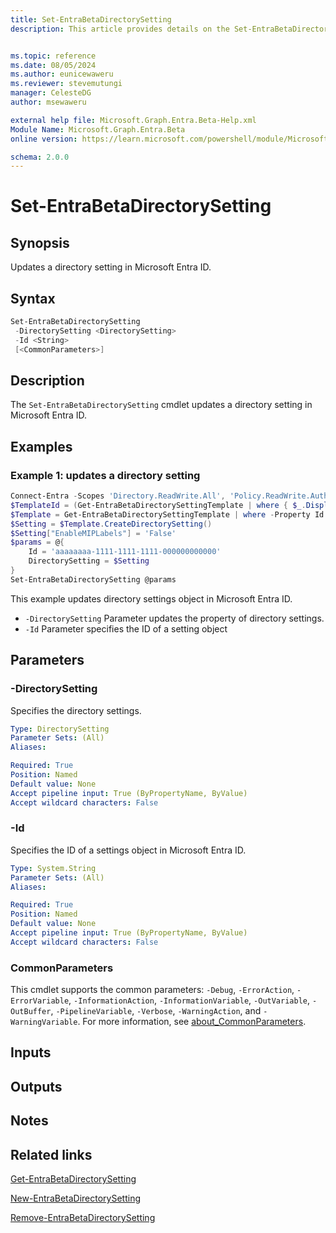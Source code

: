 ```yaml
---
title: Set-EntraBetaDirectorySetting
description: This article provides details on the Set-EntraBetaDirectorySetting command.


ms.topic: reference
ms.date: 08/05/2024
ms.author: eunicewaweru
ms.reviewer: stevemutungi
manager: CelesteDG
author: msewaweru

external help file: Microsoft.Graph.Entra.Beta-Help.xml
Module Name: Microsoft.Graph.Entra.Beta
online version: https://learn.microsoft.com/powershell/module/Microsoft.Graph.Entra.Beta/Set-EntraBetaDirectorySetting

schema: 2.0.0
---
```


# Set-EntraBetaDirectorySetting

## Synopsis

Updates a directory setting in Microsoft Entra ID.

## Syntax

```powershell
Set-EntraBetaDirectorySetting
 -DirectorySetting <DirectorySetting>
 -Id <String>
 [<CommonParameters>]
```

## Description

The `Set-EntraBetaDirectorySetting` cmdlet updates a directory setting in Microsoft Entra ID.

## Examples

### Example 1: updates a directory setting

```powershell
Connect-Entra -Scopes 'Directory.ReadWrite.All', 'Policy.ReadWrite.Authorization'
$TemplateId = (Get-EntraBetaDirectorySettingTemplate | where { $_.DisplayName -eq 'Group.Unified' }).Id
$Template = Get-EntraBetaDirectorySettingTemplate | where -Property Id -Value $TemplateId -EQ
$Setting = $Template.CreateDirectorySetting()
$Setting["EnableMIPLabels"] = 'False'
$params = @{
    Id = 'aaaaaaaa-1111-1111-1111-000000000000'
    DirectorySetting = $Setting
}
Set-EntraBetaDirectorySetting @params
```

This example updates directory settings object in Microsoft Entra ID.

- `-DirectorySetting` Parameter updates the property of directory settings.
- `-Id` Parameter specifies the ID of a setting object

## Parameters

### -DirectorySetting

Specifies the directory settings.

```yaml
Type: DirectorySetting
Parameter Sets: (All)
Aliases:

Required: True
Position: Named
Default value: None
Accept pipeline input: True (ByPropertyName, ByValue)
Accept wildcard characters: False
```

### -Id

Specifies the ID of a settings object in Microsoft Entra ID.

```yaml
Type: System.String
Parameter Sets: (All)
Aliases:

Required: True
Position: Named
Default value: None
Accept pipeline input: True (ByPropertyName, ByValue)
Accept wildcard characters: False
```

### CommonParameters

This cmdlet supports the common parameters: `-Debug`, `-ErrorAction`, `-ErrorVariable`, `-InformationAction`, `-InformationVariable`, `-OutVariable`, `-OutBuffer`, `-PipelineVariable`, `-Verbose`, `-WarningAction`, and `-WarningVariable`. For more information, see [about_CommonParameters](https://go.microsoft.com/fwlink/?LinkID=113216).

## Inputs

## Outputs

## Notes

## Related links

[Get-EntraBetaDirectorySetting](Get-EntraBetaDirectorySetting.md)

[New-EntraBetaDirectorySetting](New-EntraBetaDirectorySetting.md)

[Remove-EntraBetaDirectorySetting](Remove-EntraBetaDirectorySetting.md)
